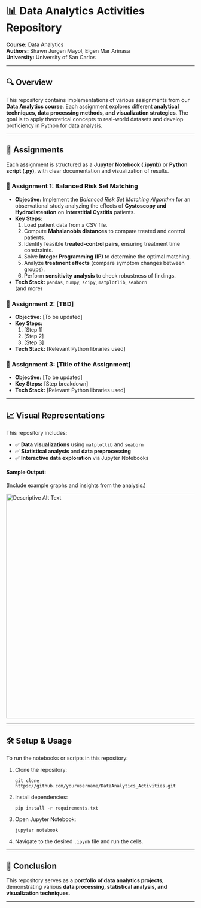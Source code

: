 <h1>📊 Data Analytics Activities Repository</h1>

<p><strong>Course:</strong> Data Analytics<br>
<strong>Authors:</strong> Shawn Jurgen Mayol, Elgen Mar Arinasa<br>
<strong>University:</strong> University of San Carlos</p>

<hr>

<h2>🔍 Overview</h2>
<p>This repository contains implementations of various assignments from our <strong>Data Analytics course</strong>. 
Each assignment explores different <strong>analytical techniques, data processing methods, and visualization strategies</strong>. 
The goal is to apply theoretical concepts to real-world datasets and develop proficiency in Python for data analysis.</p>

<hr>

<h2>📌 Assignments</h2>
<p>Each assignment is structured as a <strong>Jupyter Notebook (.ipynb)</strong> or <strong>Python script (.py)</strong>, 
with clear documentation and visualization of results.</p>

<h3>📂 Assignment 1: Balanced Risk Set Matching</h3>
<ul>
  <li><strong>Objective:</strong> Implement the <em>Balanced Risk Set Matching Algorithm</em> for an observational study analyzing 
      the effects of <strong>Cystoscopy and Hydrodistention</strong> on <strong>Interstitial Cystitis</strong> patients.</li>
  <li><strong>Key Steps:</strong>
    <ol>
      <li>Load patient data from a CSV file.</li>
      <li>Compute <strong>Mahalanobis distances</strong> to compare treated and control patients.</li>
      <li>Identify feasible <strong>treated-control pairs</strong>, ensuring treatment time constraints.</li>
      <li>Solve <strong>Integer Programming (IP)</strong> to determine the optimal matching.</li>
      <li>Analyze <strong>treatment effects</strong> (compare symptom changes between groups).</li>
      <li>Perform <strong>sensitivity analysis</strong> to check robustness of findings.</li>
    </ol>
  </li>
  <li><strong>Tech Stack:</strong> <code>pandas</code>, <code>numpy</code>, <code>scipy</code>, <code>matplotlib</code>, <code>seaborn</code></li> (and more)
</ul>

<h3>📂 Assignment 2: [TBD]</h3>
<ul>
  <li><strong>Objective:</strong> [To be updated]</li>
  <li><strong>Key Steps:</strong>
    <ol>
      <li>[Step 1]</li>
      <li>[Step 2]</li>
      <li>[Step 3]</li>
    </ol>
  </li>
  <li><strong>Tech Stack:</strong> [Relevant Python libraries used]</li>
</ul>

<h3>📂 Assignment 3: [Title of the Assignment]</h3>
<ul>
  <li><strong>Objective:</strong> [To be updated]</li>
  <li><strong>Key Steps:</strong> [Step breakdown]</li>
  <li><strong>Tech Stack:</strong> [Relevant Python libraries used]</li>
</ul>

<hr>

<h2>📈 Visual Representations</h2>
<p>This repository includes:</p>
<ul>
  <li>✅ <strong>Data visualizations</strong> using <code>matplotlib</code> and <code>seaborn</code></li>
  <li>✅ <strong>Statistical analysis</strong> and <strong>data preprocessing</strong></li>
  <li>✅ <strong>Interactive data exploration</strong> via Jupyter Notebooks</li>
</ul>

<h4>Sample Output:</h4>
<p>(Include example graphs and insights from the analysis.)</p>
<img src="https://github.com/user-attachments/assets/2a649162-e4f1-4381-9381-9baee4857074" alt="Descriptive Alt Text" width="600">




<hr>

<h2>🛠 Setup & Usage</h2>
<p>To run the notebooks or scripts in this repository:</p>

<ol>
  <li>Clone the repository:
    <pre><code>git clone https://github.com/yourusername/DataAnalytics_Activities.git</code></pre>
  </li>
  <li>Install dependencies:
    <pre><code>pip install -r requirements.txt</code></pre>
  </li>
  <li>Open Jupyter Notebook:
    <pre><code>jupyter notebook</code></pre>
  </li>
  <li>Navigate to the desired <code>.ipynb</code> file and run the cells.</li>
</ol>

<hr>

<h2>📜 Conclusion</h2>
<p>This repository serves as a <strong>portfolio of data analytics projects</strong>, demonstrating various <strong>data processing, statistical analysis, and visualization techniques</strong>.</p>


<hr>


